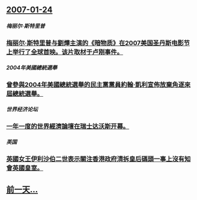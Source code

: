 ## [2007-01-24](/zh/news/2007/01/24/index.md)

##### 梅丽尔·斯特里普
### [梅丽尔·斯特里普与劉燁主演的《暗物质》在2007美国圣丹斯电影节上举行了全球首映。该片取材于卢刚事件。](/zh/news/2007/01/24/梅丽尔-斯特里普与劉燁主演的-暗物质-在2007美国圣丹斯电影节上举行了全球首映-该片取材于卢刚事件.md)
##### 2004年美國總統選舉
### [曾參與2004年美國總統選舉的民主黨黨員約翰·凱利宣佈放棄角逐來屆總統選舉。](/zh/news/2007/01/24/曾參與2004年美國總統選舉的民主黨黨員約翰-凱利宣佈放棄角逐來屆總統選舉.md)
##### 世界经济论坛
### [一年一度的世界經濟論壇在瑞士达沃斯开幕。](/zh/news/2007/01/24/一年一度的世界經濟論壇在瑞士达沃斯开幕.md)
##### 英国
### [英國女王伊利沙伯二世表示關注香港政府清拆皇后碼頭一事上沒有知會英國皇室。](/zh/news/2007/01/24/英國女王伊利沙伯二世表示關注香港政府清拆皇后碼頭一事上沒有知會英國皇室.md)
## [前一天...](/zh/news/2007/01/23/index.md)

